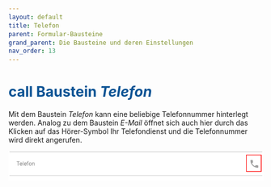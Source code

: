 ```yaml
---
layout: default
title: Telefon
parent: Formular-Bausteine
grand_parent: Die Bausteine und deren Einstellungen
nav_order: 13
---
```


# <span style="color:#0b5394"><span class="material-icons">call</span> **Baustein *Telefon***</span>

Mit dem Baustein *Telefon* kann eine beliebige Telefonnummer hinterlegt werden. Analog zu dem Baustein *E-Mail*
öffnet sich auch hier durch das Klicken auf das Hörer-Symbol Ihr Telefondienst und die Telefonnummer wird direkt
angerufen.

![telephone](\assets\record-spec-settings\1telephone.png "telephone")